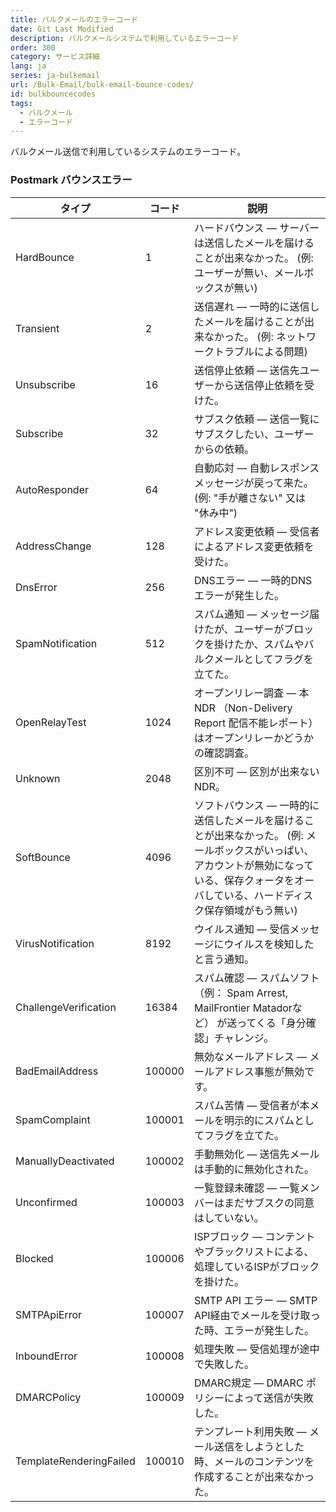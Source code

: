 ```yaml
---
title: バルクメールのエラーコード
date: Git Last Modified
description: バルクメールシステムで利用しているエラーコード
order: 300
category: サービス詳細
lang: ja
series: ja-bulkemail
url: /Bulk-Email/bulk-email-bounce-codes/
id: bulkbouncecodes
tags:
  - バルクメール
  - エラーコード
---
```


バルクメール送信で利用しているシステムのエラーコード。

### Postmark バウンスエラー

| タイプ | コード | 説明 |
| ---- | ---- | ------------------ |
| HardBounce | 1 | ハードバウンス — サーバーは送信したメールを届けることが出来なかった。 (例: ユーザーが無い、メールボックスが無い) |
| Transient | 2 | 送信遅れ — 一時的に送信したメールを届けることが出来なかった。  (例: ネットワークトラブルによる問題) |
| Unsubscribe | 16 | 送信停止依頼 — 送信先ユーザーから送信停止依頼を受けた。 |
| Subscribe | 32 | サブスク依頼 — 送信一覧にサブスクしたい、ユーザーからの依頼。 |
| AutoResponder | 64 | 自動応対 — 自動レスポンスメッセージが戻って来た。 (例: "手が離さない" 又は "休み中") |
| AddressChange | 128 | アドレス変更依頼 — 受信者によるアドレス変更依頼を受けた。 |
| DnsError | 256 | DNSエラー — 一時的DNSエラーが発生した。 |
| SpamNotification | 512 | スパム通知 — メッセージ届けたが、ユーザーがブロックを掛けたか、スパムやバルクメールとしてフラグを立てた。 |
| OpenRelayTest | 1024 | オープンリレー調査 — 本NDR （Non-Delivery Report 配信不能レポート） はオープンリレーかどうかの確認調査。 |
| Unknown | 2048 | 区別不可 — 区別が出来ないNDR。 |
| SoftBounce | 4096 | ソフトバウンス — 一時的に送信したメールを届けることが出来なかった。 (例: メールボックスがいっぱい、アカウントが無効になっている、保存クォータをオーバしている、ハードディスク保存領域がもう無い) |
| VirusNotification | 8192 | ウイルス通知 — 受信メッセージにウイルスを検知したと言う通知。|
| ChallengeVerification | 16384 | スパム確認 — スパムソフト （例： Spam Arrest, MailFrontier Matadorなど） が送ってくる「身分確認」チャレンジ。|
| BadEmailAddress | 100000 | 無効なメールアドレス — メールアドレス事態が無効です。 |
| SpamComplaint | 100001 | スパム苦情 — 受信者が本メールを明示的にスパムとしてフラグを立てた。 |
| ManuallyDeactivated | 100002 | 手動無効化 — 送信先メールは手動的に無効化された。 |
| Unconfirmed | 100003 | 一覧登録未確認 — 一覧メンバーはまだサブスクの同意はしていない。 |
| Blocked | 100006 | ISPブロック — コンテントやブラックリストによる、処理しているISPがブロックを掛けた。 |
| SMTPApiError | 100007 | SMTP API エラー — SMTP API経由でメールを受け取った時、エラーが発生した。 |
| InboundError | 100008 | 処理失敗 — 受信処理が途中で失敗した。 |
| DMARCPolicy | 100009 | DMARC規定 — DMARC ポリシーによって送信が失敗した。 |
| TemplateRenderingFailed | 100010 | テンプレート利用失敗 — メール送信をしようとした時、メールのコンテンツを作成することが出来なかった。 |
